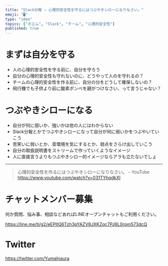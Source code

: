```yaml
---
title: "Slack分報 – 心理的安全性を守るにはつぶやきシローになりなさい。"
emoji: "🖥"
type: "idea"
topics: ["ポエム", "Slack", "チーム", "心理的安全性"]
published: true
---
```


# まずは自分を守る

- 人の心理的安全性を守る前に、自分を守ろう
- 自分の心理的安全性も守れないのに、どうやって人のを守れるの？
- チームの心理的安全性を作る前に、自分の分をどうして確保しないの？
- 飛行機でも子供より前に酸素ボンベを親がつけなさい、って言うじゃない？

# つぶやきシローになる

- 自分が何に弱いか、強いかは他の人にはわからない
- Slack分報とかでつぶやきシローになって自分が何に弱いかをつぶやいていこう
- 苦笑いに弱いとか、音環境を気にするとか、弱点をさらけ出していこう
- 自分の取扱説明書をストリームで作っていくようなイメージ
- 人に直接言うよりもつぶやきシロー的イメージならアラも立たないでしょ

---

>心理的安全性を作るにはつぶやきシローになりなさい。 - YouTube
>https://www.youtube.com/watch?v=031TYhqdkXI 









<!-- Update From Qiita API -->

# チャットメンバー募集


何か質問、悩み事、相談などあればLINEオープンチャットもご利用ください。

https://line.me/ti/g2/eEPltQ6Tzh3pYAZV8JXKZqc7PJ6L0rpm573dcQ





# Twitter


https://twitter.com/YumaInaura


<!-- Update From Qiita API -->



